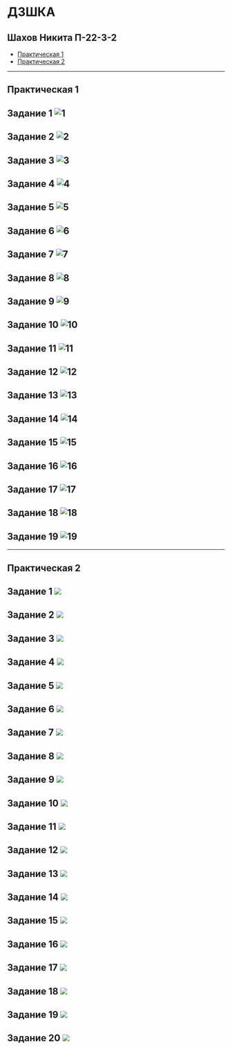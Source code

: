 # ДЗШКА
## Шахов Никита П-22-3-2
* [Практическая 1](#практическая-1)
* [Практическая 2](#практическая-2)

--------------------------------------

## Практическая 1 

## Задание 1 ![1](https://github.com/user-attachments/assets/fc9fb406-3cc6-432b-924b-25933c173d29)

## Задание 2 ![2](https://github.com/user-attachments/assets/cb333cc4-7c93-44d7-84f6-82dd40b2a915)

## Задание 3 ![3](https://github.com/user-attachments/assets/bba576a4-44b8-48f9-8f1e-7cbaa57fffc6)

## Задание 4 ![4](https://github.com/user-attachments/assets/bdb85f38-d930-4a3e-a385-c03bfd4b9d2c)

## Задание 5 ![5](https://github.com/user-attachments/assets/0f018046-3717-4e7d-b699-f11cf6a5f2bc)

## Задание 6 ![6](https://github.com/user-attachments/assets/de5fcfc6-63f4-4197-b01c-17323ad7067b)

## Задание 7 ![7](https://github.com/user-attachments/assets/fc9fb406-3cc6-432b-924b-25933c173d29)

## Задание 8 ![8](https://github.com/user-attachments/assets/938e5511-844b-4888-b097-00342ca85e88)

## Задание 9 ![9](https://github.com/user-attachments/assets/e4912703-b233-4469-855b-a22578e3da03)

## Задание 10 ![10](https://github.com/user-attachments/assets/b18acee0-db6e-4bcd-b428-76f3f3a071a4)

## Задание 11 ![11](https://github.com/user-attachments/assets/4d84a753-d5af-4b6c-a905-00e2fade23db)

## Задание 12 ![12](https://github.com/user-attachments/assets/6fcef4b1-fe64-439d-a8e4-8aee02c926bc)

## Задание 13 ![13](https://github.com/user-attachments/assets/da0f8b58-b2f5-4ce8-b7c4-14fef206b9ef)

## Задание 14 ![14](https://github.com/user-attachments/assets/08d4e33d-b53d-4e8d-b228-c9a52af78a65)

## Задание 15 ![15](https://github.com/user-attachments/assets/1130ce10-4821-4574-a7e2-66efea8144dd)

## Задание 16 ![16](https://github.com/user-attachments/assets/e54680a6-8ef1-423e-a068-ef8663fb5442)

## Задание 17 ![17](https://github.com/user-attachments/assets/8fb500a3-01de-4d3c-a65c-8401d15cfd74)

## Задание 18 ![18](https://github.com/user-attachments/assets/619afdb6-43be-4c4e-998c-d3931c3d7cae)

## Задание 19 ![19](https://github.com/user-attachments/assets/51ba8fb8-ff89-4dad-8f5b-b282f7ab171c)

-------------------------------------------------------------------------

## Практическая 2 

## Задание 1 ![](https://github.com/Nikitos-zzz/DPK1/blob/main/screeenshots/1.PNG)

## Задание 2 ![](https://github.com/Nikitos-zzz/DPK1/blob/main/screeenshots/2.PNG)

## Задание 3 ![](https://github.com/Nikitos-zzz/DPK1/blob/main/screeenshots/3.PNG)

## Задание 4 ![](https://github.com/Nikitos-zzz/DPK1/blob/main/screeenshots/4.PNG)

## Задание 5 ![](https://github.com/Nikitos-zzz/DPK1/blob/main/screeenshots/5.PNG)

## Задание 6 ![](https://github.com/Nikitos-zzz/DPK1/blob/main/screeenshots/6.PNG)

## Задание 7 ![](https://github.com/Nikitos-zzz/DPK1/blob/main/screeenshots/7.PNG)

## Задание 8 ![](https://github.com/Nikitos-zzz/DPK1/blob/main/screeenshots/8.PNG)

## Задание 9 ![](https://github.com/Nikitos-zzz/DPK1/blob/main/screeenshots/9.PNG)

## Задание 10 ![](https://github.com/Nikitos-zzz/DPK1/blob/main/screeenshots/10.PNG)

## Задание 11 ![](https://github.com/Nikitos-zzz/DPK1/blob/main/screeenshots/11.PNG)

## Задание 12 ![](https://github.com/Nikitos-zzz/DPK1/blob/main/screeenshots/12.PNG)

## Задание 13 ![](https://github.com/Nikitos-zzz/DPK1/blob/main/screeenshots/13.PNG)

## Задание 14 ![](https://github.com/Nikitos-zzz/DPK1/blob/main/screeenshots/14.PNG)

## Задание 15 ![](https://github.com/Nikitos-zzz/DPK1/blob/main/screeenshots/15.PNG)

## Задание 16 ![](https://github.com/Nikitos-zzz/DPK1/blob/main/screeenshots/16.PNG)

## Задание 17 ![](https://github.com/Nikitos-zzz/DPK1/blob/main/screeenshots/17.PNG)

## Задание 18 ![](https://github.com/Nikitos-zzz/DPK1/blob/main/screeenshots/18.PNG)

## Задание 19 ![](https://github.com/Nikitos-zzz/DPK1/blob/main/screeenshots/19.PNG)

## Задание 20 ![](https://github.com/Nikitos-zzz/DPK1/blob/main/screeenshots/20.PNG)


